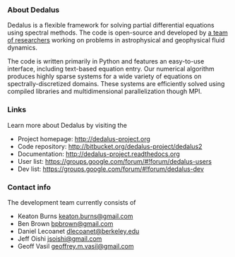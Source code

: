 ### About Dedalus ###

Dedalus is a flexible framework for solving partial differential equations using spectral methods.  The code is open-source and developed by [a team of researchers](http://dedalus-project.org/community.html#developers) working on problems in astrophysical and geophysical fluid dynamics.  

The code is written primarily in Python and features an easy-to-use interface, including text-based equation entry.  Our numerical algorithm produces highly sparse systems for a wide variety of equations on spectrally-discretized domains.  These systems are efficiently solved using compiled libraries and multidimensional parallelization though MPI.

### Links ###

Learn more about Dedalus by visiting the

* Project homepage: <http://dedalus-project.org>
* Code repository: <http://bitbucket.org/dedalus-project/dedalus2>
* Documentation: <http://dedalus-project.readthedocs.org>
* User list: <https://groups.google.com/forum/#!forum/dedalus-users>
* Dev list: <https://groups.google.com/forum/#!forum/dedalus-dev>

### Contact info ###

The development team currently consists of 

* Keaton Burns <keaton.burns@gmail.com>
* Ben Brown <bpbrown@gmail.com>
* Daniel Lecoanet <dlecoanet@berkeley.edu>
* Jeff Oishi <jsoishi@gmail.com>
* Geoff Vasil <geoffrey.m.vasil@gmail.com>